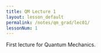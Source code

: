 ```yaml
---
title: QM Lecture 1
layout: lesson_default
permalink: /notes/qm_grad/lec01/
lessonNum: 1
---
```

First lecture for Quantum Mechanics.
